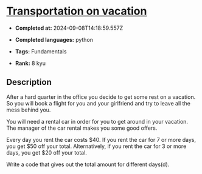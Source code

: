 # [Transportation on vacation ](https://www.codewars.com/kata/568d0dd208ee69389d000016)

- **Completed at:** 2024-09-08T14:18:59.557Z

- **Completed languages:** python

- **Tags:** Fundamentals

- **Rank:** 8 kyu

## Description

After a hard quarter in the office you decide to get some rest on a vacation. So you will book a flight for you and your girlfriend and try to leave all the mess behind you.

You will need a rental car in order for you to get around in your vacation. The manager of the car rental makes you some good offers.

Every day you rent the car costs $40. If you rent the car for 7 or more days, you get $50 off your total. Alternatively, if you rent the car for 3 or more days, you get $20 off your total.

Write a code that gives out the total amount for different days(d).
